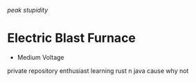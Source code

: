 *peak stupidity*
# Electric Blast Furnace
- Medium Voltage

private repository enthusiast
learning rust n java cause why not
<!---
a3706/a3706 is a ✨ special ✨ repository because its `README.md` (this file) appears on your GitHub profile.
You can click the Preview link to take a look at your changes.
--->
